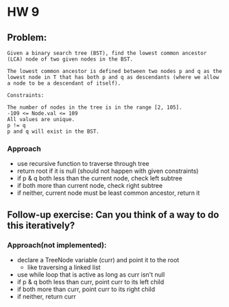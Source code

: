 # HW 9

## Problem:
    Given a binary search tree (BST), find the lowest common ancestor (LCA) node of two given nodes in the BST.

    The lowest common ancestor is defined between two nodes p and q as the lowest node in T that has both p and q as descendants (where we allow a node to be a descendant of itself).

    Constraints:

    The number of nodes in the tree is in the range [2, 105].
    -109 <= Node.val <= 109
    All values are unique.
    p != q
    p and q will exist in the BST.

### Approach
- use recursive function to traverse through tree
- return root if it is null (should not happen with given constraints)
- if p & q both less than the current node, check left subtree
- if both more than current node, check right subtree
- if neither, current node must be least common ancestor, return it

## Follow-up exercise: Can you think of a way to do this iteratively?

### Approach(not implemented):
- declare a TreeNode variable (curr) and point it to the root
    - like traversing a linked list
- use while loop that is active as long as curr isn't null
- if p & q both less than curr, point curr to its left child
- if both more than curr, point curr to its right child
- if neither, return curr
